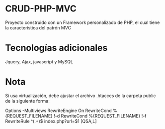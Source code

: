 # CRUD-PHP-MVC
Proyecto construido con un Framework personalizado de PHP, el cual tiene la característica  del patrón MVC

# Tecnologías adicionales
Jquery, Ajax, javascript y MySQL 

# Nota

Si usa virtualización, debe ajustar el archivo .htacces de la carpeta public de la siguiente forma:

<IfModule mod_rewrite.c>
Options -Multiviews
RewriteEngine On
RewriteCond %{REQUEST_FILENAME} !-d
RewriteCond %{REQUEST_FILENAME} !-f
RewriteRule ^(.+)$ index.php?url=$1 [QSA,L]
</IfModule>
